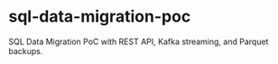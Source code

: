 # sql-data-migration-poc
SQL Data Migration PoC with REST API, Kafka streaming, and Parquet backups.

